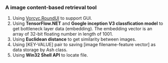 ### A image content-based retrieval tool
1. Using [Vorcyc.RoundUI](https://www.nuget.org/packages/Vorcyc.RoundUI/) to support GUI.
2. Using __TensorFlow.NET__ and __Google inception V3 classfication model__ to get bottleneck layer data (embedding). The embedding vector is an array of 32-bit floating number in length of 1001.
3. Using __Euclidean distance__ to get similarity between images.
4. Using [KEY-VALUE] pair to saving [image filename-feature vector] as data storage by Ash class.
5. Using __Win32 Shell API__ to locate file.